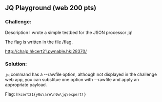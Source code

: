 ## JQ Playground (web 200 pts)  
### Challenge:  
Description
I wrote a simple testbed for the JSON processor jq!

The flag is written in the file /flag.

http://chalp.hkcert21.pwnable.hk:28370/
### Solution:  
`jq` command has a --rawfile option, although not displayed in the challenge web app, you can substitue one option with --rawfile and apply an appropriate payload.
    
Flag: `hkcert21{y0u\are\n0w\jq\expert!}`  
  
